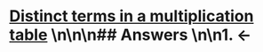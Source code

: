 # [Distinct terms in a multiplication table](https://projecteuler.net/problem=466) \n\n\n## Answers \n\n1. &larr;

